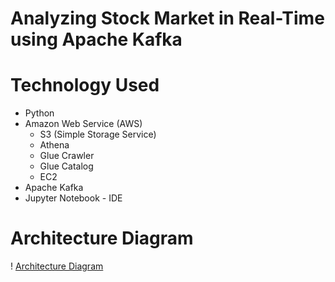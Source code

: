 # Analyzing Stock Market in Real-Time using Apache Kafka

# Technology Used
- Python
- Amazon Web Service (AWS)
  - S3 (Simple Storage Service)
  - Athena
  - Glue Crawler
  - Glue Catalog
  - EC2
- Apache Kafka
- Jupyter Notebook - IDE
  
# Architecture Diagram
! [Architecture Diagram](https://github.com/nikitadevendran/kafka-stock-market/blob/main/Architecure%20Diagram.png)
